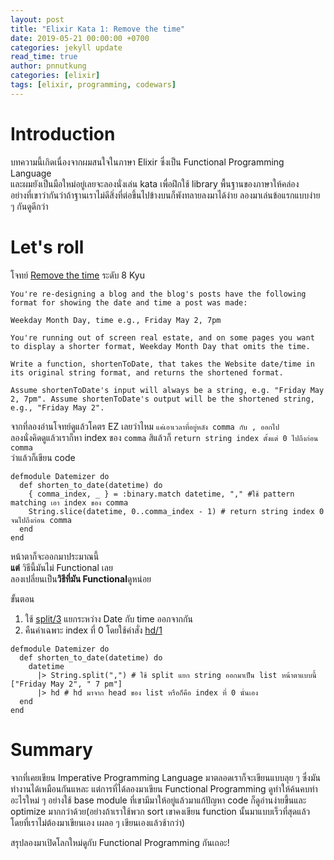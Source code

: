 ```yaml
---
layout: post
title: "Elixir Kata 1: Remove the time"
date: 2019-05-21 00:00:00 +0700
categories: jekyll update
read_time: true
author: pnnutkung
categories: [elixir]
tags: [elixir, programming, codewars]
---
```

# Introduction
บทความนี้เกิดเนื่องจากผมสนใจในภาษา Elixir ซึ่งเป็น Functional Programming Language  
และผมยังเป็นมือใหม่อยู่เลยจะลองนั่งเล่น kata เพื่อฝึกใช้ library พื้นฐานของภาษาให้คล่อง  
อย่างที่เขาว่ากันว่าถ้าฐานเราไม่ดีสิ่งที่ต่อขึ้นไปข้างบนก็พังทลายลงมาได้ง่าย ลองมาเล่นข้อแรกแบบง่าย ๆ กันดูดีกว่า

# Let's roll
โจทย์ [Remove the time](https://www.codewars.com/kata/56b0ff16d4aa33e5bb00008e) ระดับ 8 Kyu
```
You're re-designing a blog and the blog's posts have the following format for showing the date and time a post was made:

Weekday Month Day, time e.g., Friday May 2, 7pm

You're running out of screen real estate, and on some pages you want to display a shorter format, Weekday Month Day that omits the time.

Write a function, shortenToDate, that takes the Website date/time in its original string format, and returns the shortened format.

Assume shortenToDate's input will always be a string, e.g. "Friday May 2, 7pm". Assume shortenToDate's output will be the shortened string, e.g., "Friday May 2".
```

จากที่ลองอ่านโจทย์ดูแล้วโคตร EZ เลยว่าไหม `แค่เอาเวลาที่อยู่หลัง comma กับ , ออกไป`  
ลองนั่งคิดดูแล้วเราก็หา index ของ `comma` สิแล้วก็ `return string index ตั้งแต่ 0 ไปถึงก่อน comma`  
ว่าแล้วก็เขียน code

```
defmodule Datemizer do
  def shorten_to_date(datetime) do
    { comma_index, _ } = :binary.match datetime, "," #ใช้ pattern matching เอา index ของ comma
    String.slice(datetime, 0..comma_index - 1) # return string index 0 จนไปถึงก่อน comma
  end
end
```

หน้าตาก็จะออกมาประมาณนี้  
**แต่** วิธีนี้มันไม่ Functional เลย  
ลองเปลี่ยนเป็น**วิธีที่มัน Functional**ดูหน่อย

ขั้นตอน  
1. ใช้ [split/3](https://hexdocs.pm/elixir/String.html#split/3) แยกระหว่าง Date กับ time ออกจากกัน
2. คืนค่าเฉพาะ index ที่ 0 โดยใช้คำสั่ง [hd/1](https://hexdocs.pm/elixir/Kernel.html?#hd/1)

```
defmodule Datemizer do
  def shorten_to_date(datetime) do
    datetime
      |> String.split(",") # ใช้ split แยก string ออกมาเป็น list หน้าตาแบบนี้ ["Friday May 2", " 7 pm"]
      |> hd # hd มาจาก head ของ list หรือก็คือ index ที่ 0 นั่นเอง
  end
end
```

# Summary
จากที่เคยเขียน Imperative Programming Language มาตลอดเราก็จะเขียนแบบลุย ๆ ซึ่งมันทำงานได้เหมือนกันแหละ แต่การที่ได้ลองมาเขียน Functional Programming ดูทำให้ค้นคบท่าอะไรใหม่ ๆ อย่างใช้ base module ที่เขามีมาให้อยู่แล้วมาแก้ปัญหา code ก็ดูอ่านง่ายขึ้นและ optimize มากกว่าด้วย(อย่างถ้าเราใช้พวก sort เขาคงเขียน function นั้นมาแบบเร็วที่สุดแล้วโดยที่เราไม่ต้องมาเขียนเอง เผลอ ๆ เขียนเองแล้วช้ากว่า)

สรุปลองมาเปิดโลกใหม่ดูกับ Functional Programming กันเถอะ!
